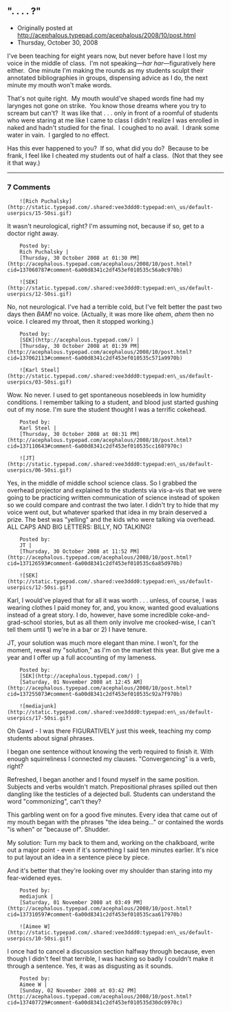 ## ". . . . ?"

 * Originally posted at http://acephalous.typepad.com/acephalous/2008/10/post.html
 * Thursday, October 30, 2008



I've been teaching for eight years now, but never before have I lost my voice in the middle of class.  I'm not speaking—_har har_—figuratively here either.  One minute I'm making the rounds as my students sculpt their annotated bibliographies in groups, dispensing advice as I do, the next minute my mouth won't make words. 

That's not quite right.  My mouth would've shaped words fine had my larynges not gone on strike.  You know those dreams where you try to scream but can't?  It was like that . . . only in front of a roomful of students who were staring at me like I came to class I didn't realize I was enrolled in naked and hadn't studied for the final.  I coughed to no avail.  I drank some water in vain.  I gargled to no effect.

Has this ever happened to you?  If so, what did you do?  Because to be frank, I feel like I cheated my students out of half a class.  (Not that they see it that way.)  

		

* * *

### 7 Comments 

		

                
[]()

	

		![Rich Puchalsky](http://static.typepad.com/.shared:vee3ddd0:typepad:en\_us/default-userpics/15-50si.gif)
	

	

		

It wasn't neurological, right? I'm assuming not, because if so, get to a doctor right away.

	

		Posted by:
		Rich Puchalsky |
		[Thursday, 30 October 2008 at 01:30 PM](http://acephalous.typepad.com/acephalous/2008/10/post.html?cid=137060787#comment-6a00d8341c2df453ef010535c56a0c970b)

[]()

	

		![SEK](http://static.typepad.com/.shared:vee3ddd0:typepad:en\_us/default-userpics/12-50si.gif)
	

	

		

No, not neurological.  I've had a terrible cold, but I've felt better the past two days then _BAM!_ no voice.  (Actually, it was more like _ahem_, _ahem_ then no voice.  I cleared my throat, then it stopped working.)

	

		Posted by:
		[SEK](http://acephalous.typepad.com/) |
		[Thursday, 30 October 2008 at 01:39 PM](http://acephalous.typepad.com/acephalous/2008/10/post.html?cid=137062113#comment-6a00d8341c2df453ef010535c571a9970b)

[]()

	

		![Karl Steel](http://static.typepad.com/.shared:vee3ddd0:typepad:en\_us/default-userpics/03-50si.gif)
	

	

		

Wow. No never. I used to get spontaneous nosebleeds in low humidity conditions. I remember talking to a student, and blood just started gushing out of my nose. I'm sure the student thought I was a terrific cokehead.

	

		Posted by:
		Karl Steel |
		[Thursday, 30 October 2008 at 08:31 PM](http://acephalous.typepad.com/acephalous/2008/10/post.html?cid=137110643#comment-6a00d8341c2df453ef010535cc1607970c)

[]()

	

		![JT](http://static.typepad.com/.shared:vee3ddd0:typepad:en\_us/default-userpics/06-50si.gif)
	

	

		

Yes, in the middle of middle school science class.  So I grabbed the overhead projector and explained to the students via vis-a-vis that we were going to be practicing written communication of science instead of spoken so we could compare and contrast the two later.  I didn't try to hide that my voice went out, but whatever sparked that idea in my brain deserved a prize.  The best was "yelling" and the kids who were talking via overhead.  ALL CAPS AND BIG LETTERS: BILLY, NO TALKING!

	

		Posted by:
		JT |
		[Thursday, 30 October 2008 at 11:52 PM](http://acephalous.typepad.com/acephalous/2008/10/post.html?cid=137126593#comment-6a00d8341c2df453ef010535c6a85d970b)

[]()

	

		![SEK](http://static.typepad.com/.shared:vee3ddd0:typepad:en\_us/default-userpics/12-50si.gif)
	

	

		

Karl, I would've played that for all it was worth . . . unless, of course, I was wearing clothes I paid money for, and, you know, wanted good evaluations instead of a great story.  I do, however, have some incredible coke-and-grad-school stories, but as all them only involve me crooked-wise, I can't tell them until 1) we're in a bar or 2) I have tenure.  

JT, your solution was much more elegant than mine.  I won't, for the moment, reveal my "solution," as I'm on the market this year.  But give me a year and I offer up a full accounting of my lameness.

	

		Posted by:
		[SEK](http://acephalous.typepad.com/) |
		[Saturday, 01 November 2008 at 12:45 AM](http://acephalous.typepad.com/acephalous/2008/10/post.html?cid=137255073#comment-6a00d8341c2df453ef010535c92a7f970b)

[]()

	

		![mediajunk](http://static.typepad.com/.shared:vee3ddd0:typepad:en\_us/default-userpics/17-50si.gif)
	

	

		

Oh Gawd - I was there FIGURATIVELY just this week, teaching my comp students about signal phrases.

I began one sentence without knowing the verb required to finish it. With enough squirreliness I connected my clauses. "Convergencing" is a verb, right?  

Refreshed, I began another and I found myself in the same position. Subjects and verbs wouldn't match.  Prepositional phrases spilled out then dangling like the testicles of a dejected bull. Students can understand the word "commonizing", can't they?

This garbling went on for a good five minutes. Every idea that came out of my mouth began with the phrases "the idea being..." or contained the words "is when" or "because of". Shudder.

My solution: Turn my back to them and, working on the chalkboard, write out a major point - even if it's something I said ten minutes earlier. It's nice to put layout an idea in a sentence piece by piece. 

And it's better that they're looking over my shoulder than staring into my fear-widened eyes.

	

		Posted by:
		mediajunk |
		[Saturday, 01 November 2008 at 03:49 PM](http://acephalous.typepad.com/acephalous/2008/10/post.html?cid=137310597#comment-6a00d8341c2df453ef010535caa617970b)

[]()

	

		![Aimee W](http://static.typepad.com/.shared:vee3ddd0:typepad:en\_us/default-userpics/10-50si.gif)
	

	

		

I once had to cancel a discussion section halfway through because, even though I didn't feel that terrible, I was hacking so badly I couldn't make it through a sentence.  Yes, it was as disgusting as it sounds.

	

		Posted by:
		Aimee W |
		[Sunday, 02 November 2008 at 03:42 PM](http://acephalous.typepad.com/acephalous/2008/10/post.html?cid=137407729#comment-6a00d8341c2df453ef010535d30dc0970c)

		

        